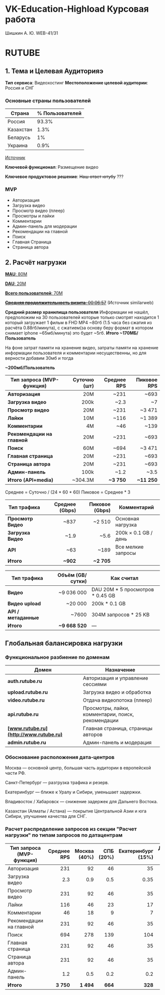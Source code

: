 # VK-Education-Highload Курсовая работа
Шишкин А. Ю. WEB-41/31
# RUTUBE
## 1. Тема и Целевая Аудиторияэ
**Тип сервиса**: Видеохостинг
**Местоположение целевой аудитории**: Россия и СНГ

### Основные страны пользователей
|Страна|% Пользователей|
|-|--------|
|Россия|93.3%|
|Казахстан|1.3%|
|Беларусь|1%|
|Украина|0.9%|
[Источник][3]

__Ключевой функционал__: Размещение видео

__Ключевое продуктовое решение__: ~~Наш ответ ютубу~~ ???

### MVP
* Авторизация
* Загрузка видео
* Просмотр видео (плеер)
* Просмотры и лайки
* Комментарии
* Админ-панель для модерации
* Рекомендации на главной 
* Поиск
* Главная Страница
* Страница автора

## 2. Расчёт нагрузки

[**MAU**: 80M][1]

[**DAU**: 20M][1]

[**Всего пользователей**: 70M][4]

~~[**Средняя продолжительность визита**: 00:06:57][3]~~ (Источник similarweb)

**Средний размер хранилища пользователя** Информации не нашёл, предположим на 30 пользователей которые только смотрят находится 1 который загружает 1 фильм в FHD MP4 ~80гб (1.5 часа без сжатия из расчёта 0.88гб/минута), с сжатием(за основу беру формат в котором снимает iphone ~65мб/минута) это будет ~5гб.
**Итого ~170МБ/Пользователь**

На фоне затрат памяти на хранение видео, затраты памяти на хранение информации пользователя и комментарии несущественны, но для верности добавим 30мб и тогда

**~200мб/Пользователь**

| Тип запроса (MVP-функция)                    | Суточно (шт) | Среднее RPS | Пиковое RPS |
| -------------------------------------------- | -----------: | ----------: | ----------: |
| **Авторизация**                              |          20M |        ~231 |        ~693 |
| **Загрузка видео**                           |         200k |        ~2.3 |          ~7 |
| **Просмотр видео**                           |          20M |        ~231 |      ~3 471 |
| **Лайки**                                    |          10M |        ~116 |      ~1 389 |
| **Комментарии**                              |           4M |         ~46 |        ~139 |
| **Рекомендации на главной**                  |          20M |        ~231 |        ~693 |
| **Поиск**                                    |          60M |        ~694 |      ~3 471 |
| **Главная страница**                         |          20M |        ~231 |        ~693 |
| **Страница автора**                          |          20M |        ~231 |        ~693 |
| **Админ-панель**                             |         100k |        ~1.2 |        ~3.5 |
| **Итого (API+media)**                        |      ~304.3M |  **~3 750** | **~11 250** |

Среднее = Суточно / (24 * 60 * 60)
Пиковое = Среднее * 3

| Тип трафика                                                           | Среднее (Gbps) | Пиковое (Gbps) | Комментарий                      |
| --------------------------------------------------------------------- | -------------: | -------------: | -------------------------------- |
| **Просмотр Видео**                                                    |           ~837 |         ~2 510 | Основная нагрузка                |
| **Загрузка Видео**                                                    |           ~1.9 |           ~5.6 | 200k × 0.1 GB / день             |
| **API**                                                               |            ~63 |           ~189 | Все мелкие запросы               |
| **Итого**                                                             |       **~902** |     **~2 705** | |

| Тип трафика          | Объём (GB/сутки) | Как считал                       |
| -------------------- | ---------------: | -------------------------------- |
| **Видео**            |       ~9 036 000 | DAU 20M * 5 просмотров * 0.45 GB |
| **Видео upload**     |          ~20 000 | 200k * 0.1 GB                    |
| **API / метаданные** |            ~7600 | 304M запросов * 25 KB            |
| **Итого**            |   **~9 668 520** | —                                |


## Глобальная балансировка нагрузки
### Функциональное разбиение по доменам
| Домен                                     | Назначение                                         |
| ----------------------------------------- | -------------------------------------------------- |
| **auth.rutube.ru**                        | Авторизация и управление сессиями                  |
| **upload.rutube.ru**                      | Загрузка видео и обработка                         |
| **video.rutube.ru**                       | Отдача видеопотока (плеер)                         |
| **api.rutube.ru**                         | Просмотры, лайки, комментарии, поиск, рекомендации |
| **[www.rutube.ru](http://www.rutube.ru)** | Главная страница, страницы авторов                 |
| **admin.rutube.ru**                       | Админ-панель и модерация                           |

### Обоснование расположения дата-центров

Москва — основной центр, большая часть аудитории в европейской части РФ.

Санкт-Петербург — разгрузка трафика и резерв.

Екатеринбург — ближе к Уралу и Сибири, уменьшает задержки.

Владивосток / Хабаровск — снижение задержек для Дальнего Востока.

Казахстан (Алматы / Астана) — покрытие Центральной Азии и юга Сибири, улучшение качества для СНГ.

### Расчет распределение запросов из секции "Расчет нагрузки" по типам запросов по датацентрам

| Тип запроса (MVP-функция) | Среднее RPS | Москва (40%) | СПБ (20%) | Екатеринбург (15%) | Дальний Восток (15%) | Казахстан (10%) |
| ------------------------- | ----------: | -----------: | --------: | -----------------: | -------------------: | --------------: |
| Авторизация               |         231 |           92 |        46 |                 35 |                   35 |              23 |
| Загрузка видео            |         2.3 |          0.9 |       0.5 |               0.35 |                 0.35 |             0.2 |
| Просмотр видео            |         231 |           92 |        46 |                 35 |                   35 |              23 |
| Лайки                     |         116 |           46 |        23 |                 17 |                   17 |              12 |
| Комментарии               |          46 |           18 |         9 |                  7 |                    7 |               5 |
| Рекомендации на главной   |         231 |           92 |        46 |                 35 |                   35 |              23 |
| Поиск                     |         694 |          278 |       139 |                104 |                  104 |              69 |
| Главная страница          |         231 |           92 |        46 |                 35 |                   35 |              23 |
| Страница автора           |         231 |           92 |        46 |                 35 |                   35 |              23 |
| Админ-панель              |         1.2 |          0.5 |       0.2 |                0.2 |                  0.2 |             0.1 |
| **Итого**                 |   **3 750** |    **1 494** |   **664** |            **328** |              **328** |         **236** |



[1]: https://tass.ru/ekonomika/24311321 "Источник"
[2]: https://inclient.ru/rutube-stats/#rutube3 "Не уверен верить ли источнику"
[3]: https://www.similarweb.com/ru/website/rutube.ru/#demographics "Трафик по странам"
[4]: https://vc.ru/social/1698562-auditoriya-rutube-705-mln-polzovatelei-noyabr-2024-grafik-rosta-po-godam